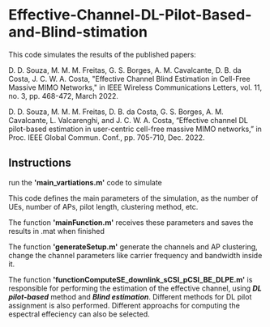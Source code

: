 # Effective-Channel-DL-Pilot-Based-and-Blind-stimation

This code simulates the results of the published papers: 

D. D. Souza, M. M. M. Freitas, G. S. Borges, A. M. Cavalcante, D. B. da Costa, J. C. W. A. Costa,
"Effective Channel Blind Estimation in Cell-Free Massive MIMO Networks," in IEEE Wireless
Communications Letters, vol. 11, no. 3, pp. 468-472, March 2022.

D. D. Souza, M. M. M. Freitas, D. B. da Costa, G. S. Borges, A. M. Cavalcante, L. Valcarenghi, and J. C.
W. A. Costa, “Effective channel DL pilot-based estimation in user-centric cell-free massive MIMO
networks,” in Proc. IEEE Global Commun. Conf., pp. 705-710, Dec. 2022.

## Instructions

run the **'main_vartiations.m'** code to simulate

This code defines the main parameters of the simulation, as the number of UEs, number of APs, pilot length, clustering method, etc.

The function **'mainFunction.m'** receives these parameters and saves the results in .mat when finished

The function **'generateSetup.m'** generate the channels and AP clustering, change the channel parameters like carrier frequency and bandwidth inside it.

The function **'functionComputeSE_downlink_sCSI_pCSI_BE_DLPE.m'** is responsible for performing the estimation of the effective channel, using **_DL pilot-based_** method and **_Blind estimation_**. Different methods for DL pilot assignment is also performed. Different approachs for computing the espectral effeciency can also be selected.

